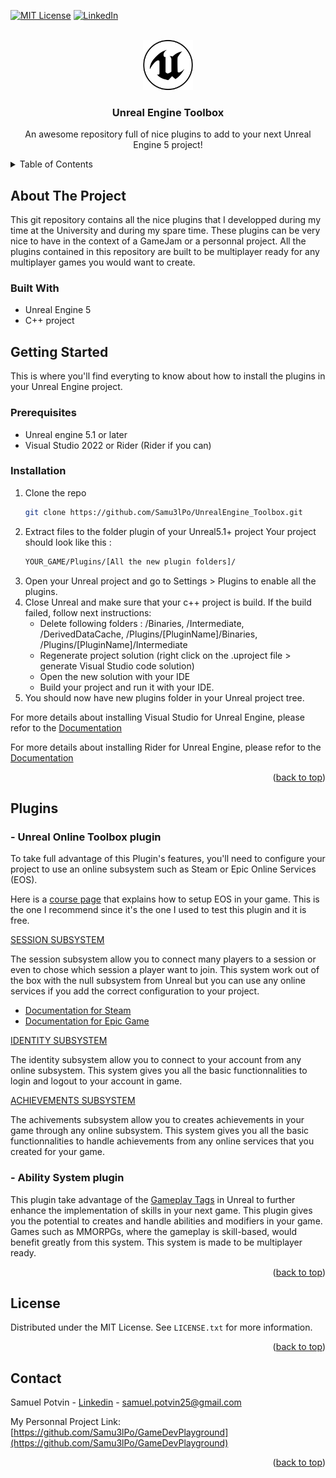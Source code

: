 <div id="top"></div>
<!--
*** Thanks for checking out the Best-README-Template. If you have a suggestion
*** that would make this better, please fork the repo and create a pull request
*** or simply open an issue with the tag "enhancement".
*** Don't forget to give the project a star!
*** Thanks again! Now go create something AMAZING! :D
-->



<!-- PROJECT SHIELDS -->
<!--
*** I'm using markdown "reference style" links for readability.
*** Reference links are enclosed in brackets [ ] instead of parentheses ( ).
*** See the bottom of this document for the declaration of the reference variables
*** for contributors-url, forks-url, etc. This is an optional, concise syntax you may use.
*** https://www.markdownguide.org/basic-syntax/#reference-style-links
-->
[![MIT License][license-shield]][license-url]
[![LinkedIn][linkedin-shield]][linkedin-url]

<!-- PROJECT LOGO -->
<br />
<div align="center">
  <a href="https://www.unrealengine.com/">
    <img src="images/UE_Logo.png" alt="Logo" width="80" height="80">
  </a>

  <h3 align="center">Unreal Engine Toolbox</h3>

  <p align="center">
    An awesome repository full of nice plugins to add to your next Unreal Engine 5 project!
  </p>
</div>

<!-- TABLE OF CONTENTS -->
<details>
  <summary>Table of Contents</summary>
  <ol>
    <li>
      <a href="#about-the-project">About The Project</a>
      <ul>
        <li><a href="#built-with">Built With</a></li>
      </ul>
    </li>
    <li>
      <a href="#getting-started">Getting Started</a>
      <ul>
        <li><a href="#prerequisites">Prerequisites</a></li>
        <li><a href="#installation">Installation</a></li>
      </ul>
    </li>
    <li><a href="#Plugins">Plugins</a></li>
    <li><a href="#license">License</a></li>
    <li><a href="#contact">Contact</a></li>
  </ol>
</details>

<!-- ABOUT THE PROJECT -->
## About The Project

This git repository contains all the nice plugins that I developped during my time at the University and during my spare time. These plugins can be very nice to have in the context of a GameJam or a personnal project. All the plugins contained in this repository are built to be multiplayer ready for any multiplayer games you would want to create.

### Built With

- Unreal Engine 5
- C++ project

<!-- GETTING STARTED -->
## Getting Started

This is where you'll find everyting to know about how to install the plugins in your Unreal Engine project.

### Prerequisites

* Unreal engine 5.1 or later
* Visual Studio 2022 or Rider (Rider if you can)

### Installation

1. Clone the repo
   ```sh
   git clone https://github.com/Samu3lPo/UnrealEngine_Toolbox.git
   ```
2. Extract files to the folder plugin of your Unreal5.1+ project
   Your project should look like this :
   ```sh
   YOUR_GAME/Plugins/[All the new plugin folders]/
   ```
3. Open your Unreal project and go to Settings > Plugins to enable all the plugins.
4. Close Unreal and make sure that your c++ project is build. If the build failed, follow next instructions:
   - Delete following folders : /Binaries, /Intermediate, /DerivedDataCache, /Plugins/[PluginName]/Binaries, /Plugins/[PluginName]/Intermediate
   - Regenerate project solution (right click on the .uproject file > generate Visual Studio code solution)
   - Open the new solution with your IDE
   - Build your project and run it with your IDE.
5. You should now have new plugins folder in your Unreal project tree.

For more details about installing Visual Studio for Unreal Engine, please refor to the [Documentation](https://docs.unrealengine.com/5.1/en-US/setting-up-visual-studio-development-environment-for-cplusplus-projects-in-unreal-engine/)

For more details about installing Rider for Unreal Engine, please refor to the [Documentation](https://www.jetbrains.com/help/rider/Unreal_Engine__Before_You_Start.html)

<p align="right">(<a href="#top">back to top</a>)</p>

<!-- USAGE EXAMPLES -->
## Plugins

### - Unreal Online Toolbox plugin

To take full advantage of this Plugin's features, you'll need to configure your project to use an online subsystem such as Steam or Epic Online Services (EOS).

Here is a [course page](https://dev.epicgames.com/community/learning/courses/1px/unreal-engine-the-eos-online-subsystem-oss-plugin/Lnjn/unreal-engine-introduction) that explains how to setup EOS in your game. This is the one I recommend since it's the one I used to test this plugin and it is free.

<ins>SESSION SUBSYSTEM</ins>

The session subsystem allow you to connect many players to a session or even to chose which session a player want to join. This system work out of the box with the null subsystem from Unreal but you can use any online services if you add the correct configuration to your project.

- [Documentation for Steam](https://docs.unrealengine.com/5.1/en-US/online-subsystem-steam-interface-in-unreal-engine/)
- [Documentation for Epic Game](https://docs.unrealengine.com/5.1/en-US/online-subsystem-eos-plugin-in-unreal-engine/)

<ins>IDENTITY SUBSYSTEM</ins>

The identity subsystem allow you to connect to your account from any online subsystem. This system gives you all the basic functionnalities to login and logout to your account in game.

<ins>ACHIEVEMENTS SUBSYSTEM</ins>

The achivements subsystem allow you to creates achievements in your game through any online subsystem. This system gives you all the basic functionnalities to handle achievements from any online services that you created for your game.

### - Ability System plugin

This plugin take advantage of the [Gameplay Tags](https://docs.unrealengine.com/5.1/en-US/using-gameplay-tags-in-unreal-engine/) in Unreal to further enhance the implementation of skills in your next game. This plugin gives you the potential to creates and handle abilities and modifiers in your game. Games such as MMORPGs, where the gameplay is skill-based, would benefit greatly from this system. This system is made to be multiplayer ready.

<p align="right">(<a href="#top">back to top</a>)</p>

<!-- LICENSE -->
## License

Distributed under the MIT License. See `LICENSE.txt` for more information.

<p align="right">(<a href="#top">back to top</a>)</p>

<!-- CONTACT -->
## Contact

Samuel Potvin - [Linkedin](https://linkedin.com/in/samuel-potvin-699b5a23a) - samuel.potvin25@gmail.com

My Personnal Project Link: [https://github.com/Samu3lPo/GameDevPlayground](https://github.com/Samu3lPo/GameDevPlayground)

<p align="right">(<a href="#top">back to top</a>)</p>

<!-- MARKDOWN LINKS & IMAGES -->
<!-- https://www.markdownguide.org/basic-syntax/#reference-style-links -->
[license-shield]: https://img.shields.io/github/license/othneildrew/Best-README-Template.svg?style=for-the-badge
[license-url]: https://github.com/Samu3lPo/UnrealEngine_Toolbox/blob/master/LICENSE.txt
[linkedin-shield]: https://img.shields.io/badge/-LinkedIn-black.svg?style=for-the-badge&logo=linkedin&colorB=555
[linkedin-url]: https://linkedin.com/in/samuel-potvin-699b5a23a
